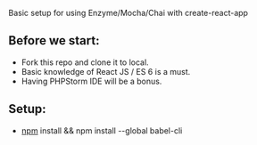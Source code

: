 
Basic setup for using Enzyme/Mocha/Chai with create-react-app

## Before we start:
  * Fork this repo and clone it to local.
  * Basic knowledge of React JS / ES 6 is a must.
  * Having PHPStorm IDE will be a bonus.

## Setup:
* [npm](https://docs.npmjs.com/getting-started/installing-node) install &&  npm install --global babel-cli
